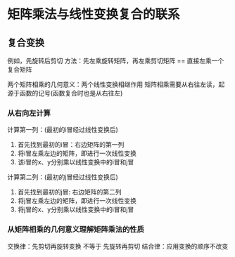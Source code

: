 # 矩阵乘法与线性变换复合的联系

## 复合变换

例如，先旋转后剪切
方法：先左乘旋转矩阵，再左乘剪切矩阵 == 直接左乘一个复合矩阵

两个矩阵相乘的几何意义：两个线性变换相继作用
矩阵相乘需要从右往左读，起源于函数的记号(函数复合时也是从右往左)

### 从右向左计算

计算第一列：(最初的i冒经过线性变换后)

1. 首先找到最初的i冒：右边矩阵的第一列
2. 将i冒左乘左边的矩阵，即进行一次线性变换
3. 该i冒的x、y分别乘以线性变换中的i冒和j冒

计算第二列：(最初的j冒经过线性变换后)

1. 首先找到最初的j冒: 右边矩阵的第二列
2. 将j冒左乘左边的矩阵，即进行一次线性变换
3. 将j冒的x、y分别乘以线性变换中的i冒和j冒

### 从矩阵相乘的几何意义理解矩阵乘法的性质

交换律：先剪切再旋转变换 不等于 先旋转再剪切
结合律：应用变换的顺序不改变

